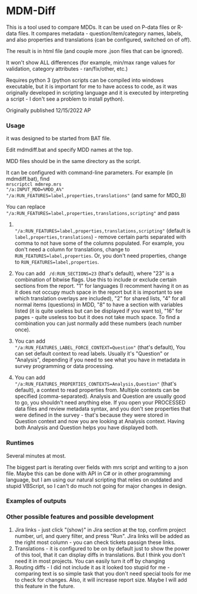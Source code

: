# MDM-Diff

This is a tool used to compare MDDs. It can be used on P-data files or R-data files. It compares metadata - question/item/category names, labels, and also properties and translations (can be configured, switched on of off).

The result is in html file (and couple more .json files that can be ignored).

It won't show ALL differences (for example, min/max range values for validation, category attributes - ran/fix/other, etc.)

Requires python 3 (python scripts can be compiled into windows executable, but it is important for me to have access to code, as it was originally developed in scripting language and it is executed by interpreting a script - I don't see a problem to install python).

Originally published 12/15/2022 AP

### Usage ###
it was designed to be started from BAT file.

Edit mdmdiff.bat and specify MDD names at the top.

MDD files should be in the same directory as the script.

It can be configured with command-line parameters. For example (in mdmdiff.bat), find
<br /><code>mrscriptcl mdmrep.mrs "/a:INPUT_MDD=%MDD_A%" "/a:RUN_FEATURES=label,properties,translations"</code> (and same for MDD_B)

You can replace <code> "/a:RUN_FEATURES=label,properties,translations,scripting"</code> and pass
1. <code> "/a:RUN_FEATURES=label,properties,translations,scripting"</code> (default is <code>label,properties,translations</code>) - remove certain parts separated with comma to not have some of the columns populated. For example, you don't need a column for translations, change to <code>RUN_FEATURES=label,properties</code>. Or, you don't need properties, change to <code>RUN_FEATURES=label,properties</code>.

2. You can add <code> /d:RUN_SECTIONS=23</code> (that's default), where "23" is a combination of bitwise flags. Use this to include or exclude certain sections from the report. "1" for languages (I recomment having it on as it does not occupy much space in the report but it is important to see which translation overlays are included), "2" for shared lists, "4"  for all normal items (questions) in MDD, "8" to have a section with variables listed (it is quite useless but can be displayed if you want to), "16" for pages - quite useless too but it does not take much space. To find a combination you can just normally add these numbers (each number once).

3. You can add <code> "/a:RUN_FEATURES_LABEL_FORCE_CONTEXT=Question"</code> (that's default), You can set default context to read labels. Usually it's "Question" or "Analysis", depending if you need to see what you have in metadata in survey programming or data processing.

3. You can add <code> "/a:RUN_FEATURES_PROPERTIES_CONTEXTS=Analysis,Question"</code> (that's default), a context to read properties from. Multiple contexts can be specified (comma-separated). Analysis and Question are usually good to go, you shouldn't need anything else. If you open your PROCESSED data files and review metadata syntax, and you don't see properties that were defined in the survey - that's because they were stored in Question context and now you are looking at Analysis context. Having both Analysis and Question helps you have displayed both.

### Runtimes ###
Several minutes at most.

The biggest part is iterating over fields with mrs script and writing to a json file. Maybe this can be done with API in C# or in other programming language, but I am using our natural scripting that relies on outdated and stupid VBScript, so I can't do much not going for major changes in design.

### Examples of outputs ###

### Other possible features and possible development ###
1. Jira links - just click "(show)" in Jira section at the top, confirm project number, url, and query filter, and press "Run". Jira links will be added as the right most column - you can check tickets passign these links.
2. Translations - it is configured to be on by default just to show the power of this tool, that it can display diffs in translations. But I think you don't need it in most projects. You can easily turn it off by changing <code></code>
3. Routing diffs - I did not include it as it looked too stupid for me - comparing text is so simple task that you don't need special tools for me to check for changes. Also, it will increase report size. Maybe I will add this feature in the future.
